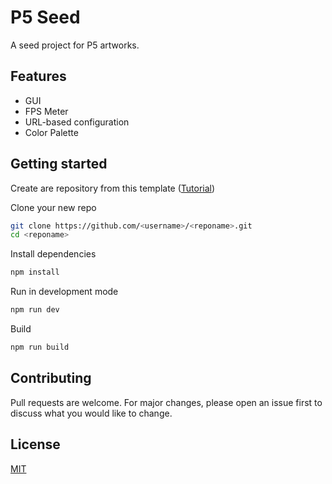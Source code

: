 # P5 Seed

A seed project for P5 artworks. 

## Features

- GUI
- FPS Meter
- URL-based configuration
- Color Palette

## Getting started

Create are repository from this template ([Tutorial](https://docs.github.com/en/repositories/creating-and-managing-repositories/creating-a-repository-from-a-template))

Clone your new repo

```bash
git clone https://github.com/<username>/<reponame>.git
cd <reponame>
```

Install dependencies

```bash
npm install
```

Run in development mode

```bash
npm run dev
```

Build

```bash
npm run build
```

## Contributing
Pull requests are welcome. For major changes, please open an issue first to discuss what you would like to change.


## License
[MIT](https://choosealicense.com/licenses/mit/)
